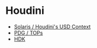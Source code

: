 # Houdini

* [Solaris / Houdini's USD Context](lops/lops.md)
* [PDG / TOPs](tops/tops.md)
* [HDK](hdk/hdk.md)
